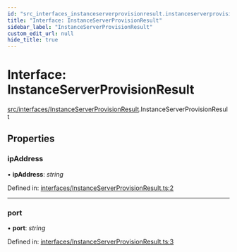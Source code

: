 ```yaml
---
id: "src_interfaces_instanceserverprovisionresult.instanceserverprovisionresult"
title: "Interface: InstanceServerProvisionResult"
sidebar_label: "InstanceServerProvisionResult"
custom_edit_url: null
hide_title: true
---
```


# Interface: InstanceServerProvisionResult

[src/interfaces/InstanceServerProvisionResult](../modules/src_interfaces_instanceserverprovisionresult.md).InstanceServerProvisionResult

## Properties

### ipAddress

• **ipAddress**: *string*

Defined in: [interfaces/InstanceServerProvisionResult.ts:2](https://github.com/xr3ngine/xr3ngine/blob/7e8e151f1/packages/common/src/interfaces/InstanceServerProvisionResult.ts#L2)

___

### port

• **port**: *string*

Defined in: [interfaces/InstanceServerProvisionResult.ts:3](https://github.com/xr3ngine/xr3ngine/blob/7e8e151f1/packages/common/src/interfaces/InstanceServerProvisionResult.ts#L3)
